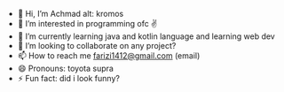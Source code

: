 - 👋 Hi, I’m Achmad alt: kromos
- 👀 I’m interested in programming ofc ✌
- 🌱 I’m currently learning java and kotlin language and learning web dev
- 💞️ I’m looking to collaborate on any project?
- 📫 How to reach me farizi1412@gmail.com (email)
- 😄 Pronouns: toyota supra
- ⚡ Fun fact: did i look funny?

<!---
kromos1412/kromos1412 is a ✨ special ✨ repository because its `README.md` (this file) appears on your GitHub profile.
You can click the Preview link to take a look at your changes.
--->
